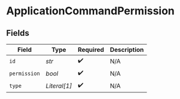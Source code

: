 # ApplicationCommandPermission


## Fields

| Field              | Type               | Required           | Description        |
| ------------------ | ------------------ | ------------------ | ------------------ |
| `id`               | *str*              | :heavy_check_mark: | N/A                |
| `permission`       | *bool*             | :heavy_check_mark: | N/A                |
| `type`             | *Literal[1]*       | :heavy_check_mark: | N/A                |